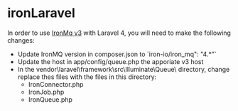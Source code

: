 # ironLaravel

In order to use [IronMq v3](http://dev.iron.io/worker/reference/api/) with Laravel 4, you will need to make the following changes:
<ul>
<li>Update IronMQ version in composer.json to `iron-io/iron_mq": "4.*”`</li>
<li>Update the host in app/config/queue.php the apporiate v3 host</li>
<li>In the vendor\laravel\framework\src\Illuminate\Queue\ directory, change replace thes files with the files in this directory:<ul>
  <li>IronConnector.php
  <li>IronJob.php
  <li>IronQueue.php</li></li> </ul></ul>

